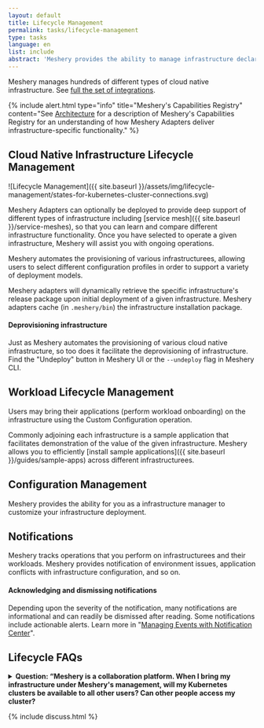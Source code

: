 ```yaml
---
layout: default
title: Lifecycle Management
permalink: tasks/lifecycle-management
type: tasks
language: en
list: include
abstract: 'Meshery provides the ability to manage infrastructure declaratively, visually, and collaboratively.'
---
```


<a name="lifecycle-management"></a>

Meshery manages hundreds of different types of cloud native infrastructure. See [full the set of integrations](https://meshery.io/integrations).

{% include alert.html type="info" title="Meshery's Capabilities Registry" content="See <a href='/concepts/architecture'>Architecture</a> for a description of Meshery's Capabilities Registry for an understanding of how Meshery Adapters deliver infrastructure-specific functionality." %}

## Cloud Native Infrastructure Lifecycle Management

![Lifecycle Management]({{ site.baseurl }}/assets/img/lifecycle-management/states-for-kubernetes-cluster-connections.svg)

Meshery Adapters can optionally be deployed to provide deep support of different types of infrastructure including [service mesh]({{ site.baseurl }}/service-meshes), so that you can learn and compare different infrastructure functionality. Once you have selected to operate a given infrastructure, Meshery will assist you with ongoing operations.

Meshery automates the provisioning of various infrastructurees, allowing users to select different configuration profiles in order to support a variety of deployment models.

Meshery adapters will dynamically retrieve the specific infrastructure's release package upon initial deployment of a given infrastructure. Meshery adapters cache (in `.meshery/bin`) the infrastructure installation package.

#### Deprovisioning infrastructure

Just as Meshery automates the provisioning of various cloud native infrastructure, so too does it facilitate the deprovisioning of infrastructure. Find the "Undeploy" button in Meshery UI or the `--undeploy` flag in Meshery CLI.

## Workload Lifecycle Management

Users may bring their applications (perform workload onboarding) on the infrastructure using the Custom Configuration operation.

Commonly adjoining each infrastructure is a sample application that facilitates demonstration of the value of the given infrastructure. Meshery allows you to efficiently [install sample applications]({{ site.baseurl }}/guides/sample-apps) across different infrastructurees.

## Configuration Management

Meshery provides the ability for you as a infrastructure manager to customize your infrastructure deployment.

## Notifications

Meshery tracks operations that you perform on infrastructurees and their workloads. Meshery provides notification of environment issues, application conflicts with infrastructure configuration, and so on.

#### Acknowledging and dismissing notifications

Depending upon the severity of the notification, many notifications are informational and can readily be dismissed after reading. Some notifications include actionable alerts. Learn more in "[Managing Events with Notification Center](managing-notifications)".

## Lifecycle FAQs

<details>
<summary>
<strong>Question: “Meshery is a collaboration platform. When I bring my infrastructure under Meshery's management, will my Kubernetes clusters be available to all other users? Can other people access my cluster?</strong>
</summary><strong>Answer:</strong> <p>Yes, they can, <i>IF</i> you explicitly allow them to do so. It's important to understand the following controls and system behavior:</p>
<p><b>1. Ownership:</b> Every connection to a Kubernetes cluster is created by and owned by the individual that provided the Kubernetes context. That individual may elect to share the connection with others on their team (if you have invited anyone to your team(s)).</p>
<p><b>2. Permission:</b> If you do grant other team members access, you do so by creating an environment, assigning that Kubernetes connection to the environment, then creating a workspace and assigning that environment to the workspace. Users of any of your teams to which you have shared access to the workspace will then have permission to access the cluster.</p>
<p><b>3. Connectivity:</b> those individuals will have to be afforded network connectivity to that cluster (in whatever fashion you deem appropriate). Grossly, there are two ways in which this can occur:</p>
<p>3.a) The other user runs their own copy of Meshery (or signs into a shared instance like the Playground) and will see the connection as being available when they sign in. Their Meshery Server will need to be able to reach your Kube API over the network. How that is done can be any number of ways and is left unto your own devices.</p>
<p>3.b.) The other user signs into your Meshery Server instance, which has network access to your Kubernetes cluster. In order for the other user to sign into your Meshery Server, you would have to expose it to the Internet or VPN or… one of the many other ways to all them access to your Meshery Server.</p>
<p>So, in short, yes, you can share access to your Kubernetes cluster with other users, but you have to explicitly grant them access to do so. For more information please visit <a href="/project/contributing/meshery-windows">Remote Provider Permissions</a>.</p>
</details>

{% include discuss.html %}